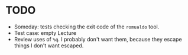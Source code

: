 # TODO

* Someday: tests checking the exit code of the `romualdo` tool.
* Test case: empty Lecture
* Review uses of `%q`. I probably don't want them, because they escape things I
  don't want escaped.
